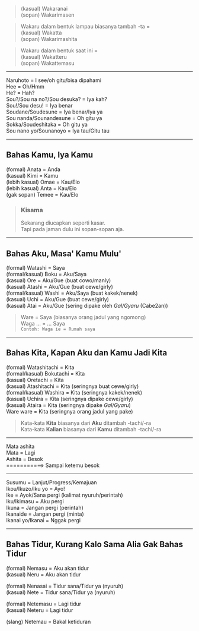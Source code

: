 > (kasual) Wakaranai  
> (sopan) Wakarimasen

> Wakaru dalam bentuk lampau biasanya tambah -ta =  
> (kasual) Wakatta  
> (sopan)  Wakarimashita

> Wakaru dalam bentuk saat ini =  
> (kasual) Wakatteru  
> (sopan) Wakattemasu  

---  

Naruhoto = I see/oh gitu/bisa dipahami  
Hee = Oh/Hmm  
He? = Hah?  
Sou?/Sou na no?/Sou desuka? = Iya kah?  
Sou!/Sou desu! = Iya benar  
Soudane/Soudesune = Iya benar/Iya ya  
Sou nanda/Sounandesune = Oh gitu ya  
Sokka/Soudeshitaka = Oh gitu ya  
Sou nano yo/Sounanoyo = Iya tau/Gitu tau

---

## Bahas Kamu, Iya Kamu

(formal) Anata = Anda  
(kasual) Kimi = Kamu  
(lebih kasual) Omae = Kau/Elo  
(lebih kasual) Anta = Kau/Elo  
(gak sopan) Temee = Kau/Elo

> ### Kisama
> Sekarang diucapkan seperti kasar.  
> Tapi pada jaman dulu ini sopan-sopan aja.

---

## Bahas Aku, Masa' Kamu Mulu'

(formal) Watashi = Saya  
(formal/kasual) Boku = Aku/Saya  
(kasual) Ore = Aku/Gue (buat cowo/manly)  
(kasual) Atashi = Aku/Gue (buat cewe/girly)  
(formal/kasual) Washi = Aku/Saya (buat kakek/nenek)  
(kasual) Uchi = Aku/Gue (buat cewe/girly)  
(kasual) Atai = Aku/Gue (sering dipake oleh _Gal/Gyaru_ (Cabe2an))

> Ware = Saya (biasanya orang jadul yang ngomong)  
> Waga ... = ... Saya  
> `Contoh: Waga ie = Rumah saya`

---

## Bahas Kita, Kapan Aku dan Kamu Jadi Kita

(formal) Watashitachi = Kita  
(formal/kasual) Bokutachi = Kita  
(kasual) Oretachi = Kita  
(kasual) Atashitachi = Kita (seringnya buat cewe/girly)  
(formal/kasual) Washira = Kita (seringnya kakek/nenek)  
(kasual) Uchira = Kita (seringnya dipake cewe/girly)  
(kasual) Ataira = Kita (seringnya dipake _Gal/Gyaru_)  
Ware ware = Kita (seringnya orang jadul yang pake)

> Kata-kata __Kita__ biasanya dari __Aku__ ditambah -tachi/-ra  
> Kata-kata __Kalian__ biasanya dari __Kamu__ ditambah -tachi/-ra

---  

Mata ashita  
Mata = Lagi  
Ashita = Besok  
===========> Sampai ketemu besok

---

Susumu = Lanjut/Progress/Kemajuan  
Ikou/Ikuzo/Iku yo = Ayo!  
Ike = Ayok/Sana pergi (kalimat nyuruh/perintah)  
Iku/Ikimasu = Aku pergi  
Ikuna = Jangan pergi (perintah)  
Ikanaide = Jangan pergi (minta)  
Ikanai yo/Ikanai = Nggak pergi

---

## Bahas Tidur, Kurang Kalo Sama Alia Gak Bahas Tidur

(formal) Nemasu = Aku akan tidur  
(kasual) Neru = Aku akan tidur

(formal) Nenasai = Tidur sana/Tidur ya (nyuruh)  
(kasual) Nete = Tidur sana/Tidur ya (nyuruh)

(formal) Netemasu = Lagi tidur  
(kasual) Neteru = Lagi tidur

(slang) Netemau = Bakal ketiduran